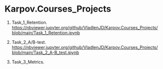 # Karpov.Courses_Projects

1. Task_1_Retention.
https://nbviewer.jupyter.org/github/VladlenJD/Karpov.Courses_Projects/blob/main/Task_1_Retention.ipynb

2. Task_2_A/B-test.
https://nbviewer.jupyter.org/github/VladlenJD/Karpov.Courses_Projects/blob/main/Task_2_A-B_test.ipynb

3. Task_3_Metrics.
